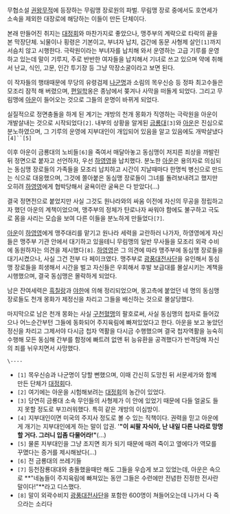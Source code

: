 무협소설 [권왕무적](%EA%B6%8C%EC%99%95%EB%AC%B4%EC%A0%81.md)에 등장하는 무림맹 장로원의 파벌. 무림맹
장로 중에서도 호연세가 소속을 제외한 대장로에 해당하는 이들이 만든 단체이다.

본래 만들어진 취지는 [대정회](%EB%8C%80%EC%A0%95%ED%9A%8C.md)와 마찬가지로 좋았으나, 맹주부의 계략으로
타락의 끝을 본 막장단체. 뇌물이나 횡령은 기본이고, 부녀자 납치, 겁간에 동문 사형제 살인`[1]`까지 서슴치 않고 시행한다. 극락원이라는
부녀자를 납치해 와서 운영하는 고급 기루를 운영하고 있는데 말이 기루지, 주로 반반한 여자들을 납치해서 기녀로 쓰고 있으며 약에 취해서
난교, 식인, 고문, 인간 투기장 등 그냥 막장소굴이라고 보면 된다.

이 작자들의 행태때문에 무당의 유령검제 [나군명](%EB%82%98%EA%B5%B0%EB%AA%85.md)과 소림의 목우신승 등 정파
최고수들은 모조리 잠적 해 버렸으며, [편일학](%ED%8E%B8%EC%9D%BC%ED%95%99.md)옹은 종남에서 쫒겨나 사막을
떠돌게 되었다. 그리고 무림맹에 [아운](%EC%95%84%EC%9A%B4.md)이 들어오는 것으로 그들의 운명이 바뀌게 되었다.

실질적으로 정면충돌을 하게 된 계기는 개방의 천개 몽화가 직영하는 극락원을 아운이 개발살내는 것으로 시작되었다`[2]`. 내부의 상황을
알게된 [금룡대](%EA%B8%88%EB%A3%A1%EB%8C%80.md)`[3]`와
[아운](%EC%95%84%EC%9A%B4.md)은 진심으로 분노하였으며, 그 기루의 운영에 지부대인이 개입되어 있음을 알고 있음에도
개박살냈다`[4]``[5]`  

이후 아운이 금룡대의 노비들`[6]`을 죽여서 매달아놓고 동심맹이 저지른 죄상을 까발린 뒤 정면으로 붙자고 선언하자, 우선
[하영영](%ED%95%98%EC%98%81%EC%98%81.md)을 납치했다. 분노한
[아운](%EC%95%84%EC%9A%B4.md)은 용의자로 의심되는 동심맹 장로들의 가족들을 모조리 납치하고 시간이 지날때마다 한명씩
병신으로 만드는 식으로 대응했으며, 그것에 쫄아붙은 동심맹 장로들이 그녀를 돌려보내려고 했지만 오히려
[하영영](%ED%95%98%EC%98%81%EC%98%81.md)에게 협박당해서 굴욕이란 굴욕은 다 받았다(...)

결국 정면전으로 붙었지만 사실 그것도 원나라와의 싸움 이전에 자신의 무공을 정립하고자 했던 아운의 계책이었으며, 맹주부의 정체가 탄로나자
싸워야 함에도 불구하고 극도로 몸을 사리는 모습을 보여 다른 이들을 분노하게 만들었다`[7]`.

[아운](%EC%95%84%EC%9A%B4.md)이 [하영영](%ED%95%98%EC%98%81%EC%98%81.md)에게
맹주대리를 맡기고 원나라 세력을 교란하러 나가자, 하영영에게 자신들은 맹주부 기관 안에서 대기하고 있을테니 무림맹의 일반 무사들을 모조리
외곽 수비에 동원하자는 의견을 제시했다`[8]`. [하영영](%ED%95%98%EC%98%81%EC%98%81.md)은 그 의견에 따라
맹주부에 동심맹 장로들을 대기시켰으나, 사실 그건 전부 다 페이크였다. 맹주부로
[광풍대전사단](%EA%B4%91%ED%92%8D%EB%8C%80%EC%A0%84%EC%82%AC%EB%8B%A8.md)을 유인해서
동심맹 장로들을 희생해서 시간을 벌고 자신들은 우회해서 후발 보급대를 몰살시키는 계책을 시행했으며, 결국 동심맹은 몰락하게 되었다.

남은 잔여세력은 [흑칠랑](%ED%9D%91%EC%B9%A0%EB%9E%91.md)과
[야한](%EC%95%BC%ED%95%9C.md)에 의해 정리되었으며, 몽고측에 붙었던 네 명의 동심맹 장로들도 천개 몽화가 제정신을
차리고 그들을 배신하는 것으로 몰살당했다.

마지막으로 남은 천개 몽화는 사실 [구천혈맹](%EA%B5%AC%EC%B2%9C%ED%98%88%EB%A7%B9.md)의 팔호로써,
사실 동심맹의 첩자로 들어갔으나 어느순간부턴 그들에 동화되어 주지육림에 빠져있었다고 한다. 아운을 보고 놓았던 정신을 차리고 그제서야 다시금
첩자 역활을 다시금 수행했으며 결국 첩자역활을 능숙히 수행해 모든 동심해 간부를 함정에 빠트려 없앤 뒤 능유환을 공격했다가 반격당해 자신의
죄를 뉘우치면서 사망했다.

`\----`

  * `[1]` 목우신승과 나군명이 당할 뻔했으며, 이때 간신히 도망친 뒤 서문세가와 함께 만든 단체가 [대정회](%EB%8C%80%EC%A0%95%ED%9A%8C.md)다. 
  * `[2]` 여기에는 아운을 시험해보려는 [대정회](%EB%8C%80%EC%A0%95%ED%9A%8C.md)의 농간이 있었다. 
  * `[3]` 당연히 금룡대 소속 무인들의 사형제가 이 안에 있었기 때문에 다들 얼굴도 들지 못할 정도로 부끄러워했다. 특히 같은 개방의 이심방이. 
  * `[4]` 지부대인이면 미국의 주지사 정도로 볼 수 있는 직책이다. 권력을 믿고 아운에게 개기는 지부대인에게 하는 말이 압권. '**"이 씨팔 자식아, 난 내일 다른 나라로 망명할 거다. 그러니 입좀 다물어라!"**(...) 
  * `[5]` 물론 지부대인을 그냥 조지면 죄가 되기 때문에 때려 죽이고 옆에다가 역모를 꾸몄다는 증거를 제시해놨다(...) 
  * `[6]` 전 금룡대의 쓰레기들 
  * `[7]` 등천잠룡대대와 충돌했을때만 해도 그들을 우습게 보고 있었는데, 아운은 속으로 **"네놈들이 주지육림에 빠져있는 동안 그들은 수련에만 전념한 진정한 전사란 말이다!"**라고 디스했다. 
  * `[8]` 말이 외곽수비지 [광풍대전사단](%EA%B4%91%ED%92%8D%EB%8C%80%EC%A0%84%EC%82%AC%EB%8B%A8.md)을 포함한 600명이 쳐들어오는데 나가서 다 죽으라는 소리다 

